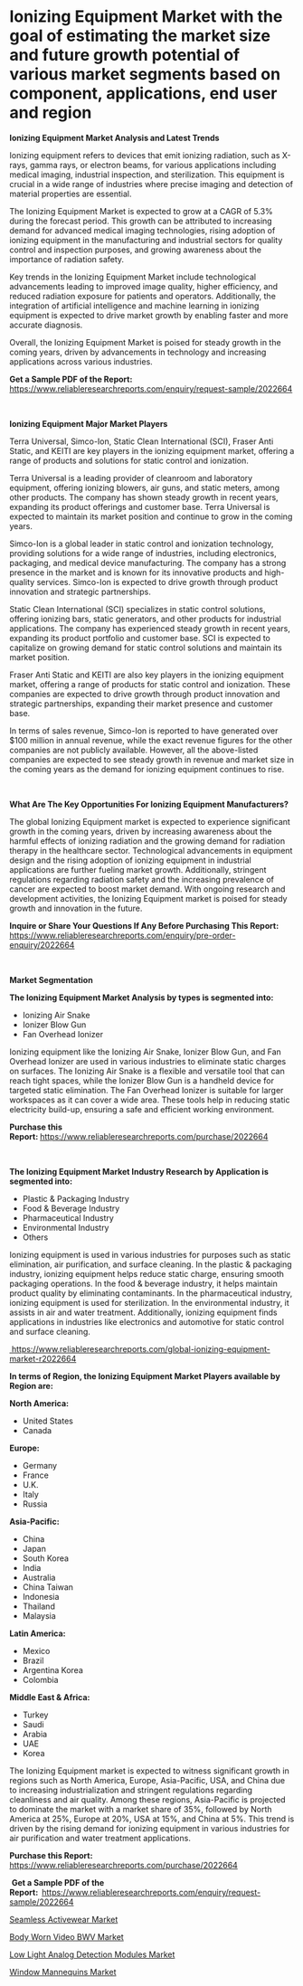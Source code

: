 <p><h1>Ionizing Equipment Market with the goal of estimating the market size and future growth potential of various market segments based on component, applications, end user and region</h1></p><p><strong>Ionizing Equipment Market Analysis and Latest Trends</strong></p>
<p><p>Ionizing equipment refers to devices that emit ionizing radiation, such as X-rays, gamma rays, or electron beams, for various applications including medical imaging, industrial inspection, and sterilization. This equipment is crucial in a wide range of industries where precise imaging and detection of material properties are essential.</p><p>The Ionizing Equipment Market is expected to grow at a CAGR of 5.3% during the forecast period. This growth can be attributed to increasing demand for advanced medical imaging technologies, rising adoption of ionizing equipment in the manufacturing and industrial sectors for quality control and inspection purposes, and growing awareness about the importance of radiation safety.</p><p>Key trends in the Ionizing Equipment Market include technological advancements leading to improved image quality, higher efficiency, and reduced radiation exposure for patients and operators. Additionally, the integration of artificial intelligence and machine learning in ionizing equipment is expected to drive market growth by enabling faster and more accurate diagnosis.</p><p>Overall, the Ionizing Equipment Market is poised for steady growth in the coming years, driven by advancements in technology and increasing applications across various industries.</p></p>
<p><strong>Get a Sample PDF of the Report:&nbsp;</strong> <a href="https://www.reliableresearchreports.com/enquiry/request-sample/2022664">https://www.reliableresearchreports.com/enquiry/request-sample/2022664</a></p>
<p>&nbsp;</p>
<p><strong>Ionizing Equipment Major Market Players</strong></p>
<p><p>Terra Universal, Simco-Ion, Static Clean International (SCI), Fraser Anti Static, and KEITI are key players in the ionizing equipment market, offering a range of products and solutions for static control and ionization. </p><p>Terra Universal is a leading provider of cleanroom and laboratory equipment, offering ionizing blowers, air guns, and static meters, among other products. The company has shown steady growth in recent years, expanding its product offerings and customer base. Terra Universal is expected to maintain its market position and continue to grow in the coming years.</p><p>Simco-Ion is a global leader in static control and ionization technology, providing solutions for a wide range of industries, including electronics, packaging, and medical device manufacturing. The company has a strong presence in the market and is known for its innovative products and high-quality services. Simco-Ion is expected to drive growth through product innovation and strategic partnerships.</p><p>Static Clean International (SCI) specializes in static control solutions, offering ionizing bars, static generators, and other products for industrial applications. The company has experienced steady growth in recent years, expanding its product portfolio and customer base. SCI is expected to capitalize on growing demand for static control solutions and maintain its market position.</p><p>Fraser Anti Static and KEITI are also key players in the ionizing equipment market, offering a range of products for static control and ionization. These companies are expected to drive growth through product innovation and strategic partnerships, expanding their market presence and customer base.</p><p>In terms of sales revenue, Simco-Ion is reported to have generated over $100 million in annual revenue, while the exact revenue figures for the other companies are not publicly available. However, all the above-listed companies are expected to see steady growth in revenue and market size in the coming years as the demand for ionizing equipment continues to rise.</p></p>
<p>&nbsp;</p>
<p><strong>What Are The Key Opportunities For Ionizing Equipment Manufacturers?</strong></p>
<p><p>The global Ionizing Equipment market is expected to experience significant growth in the coming years, driven by increasing awareness about the harmful effects of ionizing radiation and the growing demand for radiation therapy in the healthcare sector. Technological advancements in equipment design and the rising adoption of ionizing equipment in industrial applications are further fueling market growth. Additionally, stringent regulations regarding radiation safety and the increasing prevalence of cancer are expected to boost market demand. With ongoing research and development activities, the Ionizing Equipment market is poised for steady growth and innovation in the future.</p></p>
<p><strong>Inquire or Share Your Questions If Any Before Purchasing This Report:</strong> <a href="https://www.reliableresearchreports.com/enquiry/pre-order-enquiry/2022664">https://www.reliableresearchreports.com/enquiry/pre-order-enquiry/2022664</a></p>
<p>&nbsp;</p>
<p><strong>Market Segmentation</strong></p>
<p><strong>The Ionizing Equipment Market Analysis by types is segmented into:</strong></p>
<p><ul><li>Ionizing Air Snake</li><li>Ionizer Blow Gun</li><li>Fan Overhead Ionizer</li></ul></p>
<p><p>Ionizing equipment like the Ionizing Air Snake, Ionizer Blow Gun, and Fan Overhead Ionizer are used in various industries to eliminate static charges on surfaces. The Ionizing Air Snake is a flexible and versatile tool that can reach tight spaces, while the Ionizer Blow Gun is a handheld device for targeted static elimination. The Fan Overhead Ionizer is suitable for larger workspaces as it can cover a wide area. These tools help in reducing static electricity build-up, ensuring a safe and efficient working environment.</p></p>
<p><strong>Purchase this Report:&nbsp;</strong><a href="https://www.reliableresearchreports.com/purchase/2022664">https://www.reliableresearchreports.com/purchase/2022664</a></p>
<p>&nbsp;</p>
<p><strong>The Ionizing Equipment Market Industry Research by Application is segmented into:</strong></p>
<p><ul><li>Plastic & Packaging Industry</li><li>Food & Beverage Industry</li><li>Pharmaceutical Industry</li><li>Environmental Industry</li><li>Others</li></ul></p>
<p><p>Ionizing equipment is used in various industries for purposes such as static elimination, air purification, and surface cleaning. In the plastic & packaging industry, ionizing equipment helps reduce static charge, ensuring smooth packaging operations. In the food & beverage industry, it helps maintain product quality by eliminating contaminants. In the pharmaceutical industry, ionizing equipment is used for sterilization. In the environmental industry, it assists in air and water treatment. Additionally, ionizing equipment finds applications in industries like electronics and automotive for static control and surface cleaning.</p></p>
<p><a href="https://www.reliableresearchreports.com/global-ionizing-equipment-market-r2022664">&nbsp;https://www.reliableresearchreports.com/global-ionizing-equipment-market-r2022664</a></p>
<p><strong>In terms of Region, the Ionizing Equipment Market Players available by Region are:</strong></p>
<p>
    <p> <strong> North America: </strong>
        <ul>
            <li>United States</li>
            <li>Canada</li>
        </ul>
        </p> 
    <p> <strong> Europe: </strong>
        <ul>
            <li>Germany</li>
            <li>France</li>
            <li>U.K.</li>
            <li>Italy</li>
            <li>Russia</li>
        </ul>
        </p> 
    <p> <strong> Asia-Pacific: </strong>
        <ul>
            <li>China</li>
            <li>Japan</li>
            <li>South Korea</li>
            <li>India</li>
            <li>Australia</li>
            <li>China Taiwan</li>
            <li>Indonesia</li>
            <li>Thailand</li>
            <li>Malaysia</li>
        </ul>
        </p> 
    <p> <strong> Latin America: </strong>
        <ul>
            <li>Mexico</li>
            <li>Brazil</li>
            <li>Argentina Korea</li>
            <li>Colombia</li>
        </ul>
        </p> 
    <p> <strong> Middle East & Africa: </strong>
        <ul>
            <li>Turkey</li>
            <li>Saudi</li>
            <li>Arabia</li>
            <li>UAE</li>
            <li>Korea</li>
        </ul>
    </p>
    </p>
<p><p>The Ionizing Equipment market is expected to witness significant growth in regions such as North America, Europe, Asia-Pacific, USA, and China due to increasing industrialization and stringent regulations regarding cleanliness and air quality. Among these regions, Asia-Pacific is projected to dominate the market with a market share of 35%, followed by North America at 25%, Europe at 20%, USA at 15%, and China at 5%. This trend is driven by the rising demand for ionizing equipment in various industries for air purification and water treatment applications.</p></p>
<p><strong>Purchase this Report: </strong><a href="https://www.reliableresearchreports.com/purchase/2022664">https://www.reliableresearchreports.com/purchase/2022664</a></p>
<p>&nbsp;<strong>Get a Sample PDF of the Report:&nbsp;&nbsp;</strong><a href="https://www.reliableresearchreports.com/enquiry/request-sample/2022664">https://www.reliableresearchreports.com/enquiry/request-sample/2022664</a></p>
<p><strong></strong></p>
<p><p><a href="https://github.com/abigailsutherland7889/Market-Research-Report-List-1/blob/main/seamless-activewear-market.md">Seamless Activewear Market</a></p><p><a href="https://medium.com/@samantha.welch56767/global-body-worn-video-bwv-industry-types-applications-market-players-regional-growth-analysis-efe15aec8c05">Body Worn Video BWV Market</a></p><p><a href="https://medium.com/@liam.mcgrath5645/global-low-light-analog-detection-modules-market-by-product-type-by-application-by-region-and-f5cc8b7e319e">Low Light Analog Detection Modules Market</a></p><p><a href="https://github.com/michealerrygz/Market-Research-Report-List-1/blob/main/window-mannequins-market.md">Window Mannequins Market</a></p></p>